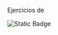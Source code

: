 Ejercicios de 

![Static Badge](https://img.shields.io/badge/C-A8B9CC?style=flat-square&link=https%3A%2F%2Fgithub.com%2FEcclair%2FIFCT0609%2Ftree%2Fd74959f940cc10ba2e295cb797a0ab1c7f885966%2FEjercicios%2520C%2520MF0490)

